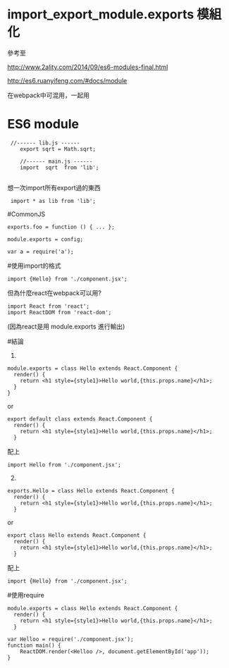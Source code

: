 # import_export_module.exports 模組化
參考至

http://www.2ality.com/2014/09/es6-modules-final.html

http://es6.ruanyifeng.com/#docs/module

在webpack中可混用，一起用

# ES6 module



```
 //------ lib.js ------
    export sqrt = Math.sqrt;

    //------ main.js ------
    import  sqrt  from 'lib';
 
```
想一次import所有export過的東西
```
 import * as lib from 'lib';
```
#CommonJS
```
exports.foo = function () { ... };

module.exports = config;

var a = require('a');

```
#使用import的格式
```
import {Hello} from './component.jsx';
```

但為什麼react在webpack可以用?

```
import React from 'react';
import ReactDOM from 'react-dom';
```

(因為react是用 module.exports 進行輸出)

#結論

1.

```
module.exports = class Hello extends React.Component {
  render() {
    return <h1 style={style1}>Hello world,{this.props.name}</h1>;
  }
}
```
or
```
export default class extends React.Component {
  render() {
    return <h1 style={style1}>Hello world,{this.props.name}</h1>;
  }
```
配上
```
import Hello from './component.jsx';
```

2.
```
exports.Hello = class Hello extends React.Component {
  render() {
    return <h1 style={style1}>Hello world,{this.props.name}</h1>;
  }
```
or
```
export class Hello extends React.Component {
  render() {
    return <h1 style={style1}>Hello world,{this.props.name}</h1>;
  }
```
配上
```
import {Hello} from './component.jsx';

```

#使用require

```
module.exports = class Hello extends React.Component {
  render() {
    return <h1 style={style1}>Hello world,{this.props.name}</h1>;
  }
```
```
var Helloo = require('./component.jsx');
function main() {
    ReactDOM.render(<Helloo />, document.getElementById('app'));
}

```
